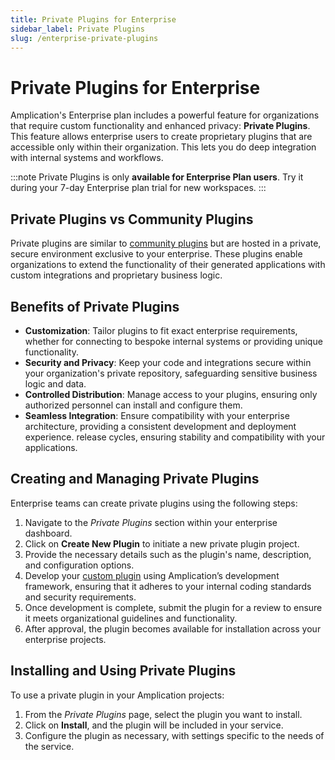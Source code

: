 ```yaml
---
title: Private Plugins for Enterprise
sidebar_label: Private Plugins
slug: /enterprise-private-plugins
---
```


# Private Plugins for Enterprise

Amplication's Enterprise plan includes a powerful feature for organizations that require custom functionality and enhanced privacy: **Private Plugins**.
This feature allows enterprise users to create proprietary plugins that are accessible only within their organization.
This lets you do deep integration with internal systems and workflows.

:::note
Private Plugins is only **available for Enterprise Plan users**.
Try it during your 7-day Enterprise plan trial for new workspaces.
:::

## Private Plugins vs Community Plugins

Private plugins are similar to [community plugins](/getting-started/plugins/) but are hosted in a private, secure environment exclusive to your enterprise. These plugins enable organizations to extend the functionality of their generated applications with custom integrations and proprietary business logic.

## Benefits of Private Plugins

- **Customization**: Tailor plugins to fit exact enterprise requirements, whether for connecting to bespoke internal systems or providing unique functionality.
- **Security and Privacy**: Keep your code and integrations secure within your organization's private repository, safeguarding sensitive business logic and data.
- **Controlled Distribution**: Manage access to your plugins, ensuring only authorized personnel can install and configure them.
- **Seamless Integration**: Ensure compatibility with your enterprise architecture, providing a consistent development and deployment experience.
release cycles, ensuring stability and compatibility with your applications.

## Creating and Managing Private Plugins

Enterprise teams can create private plugins using the following steps:

1. Navigate to the _Private Plugins_ section within your enterprise dashboard.
2. Click on **Create New Plugin** to initiate a new private plugin project.
3. Provide the necessary details such as the plugin's name, description, and configuration options.
4. Develop your [custom plugin](/plugins/how-to-create-plugin/) using Amplication’s development framework, ensuring that it adheres to your internal coding standards and security requirements.
5. Once development is complete, submit the plugin for a review to ensure it meets organizational guidelines and functionality.
6. After approval, the plugin becomes available for installation across your enterprise projects.

## Installing and Using Private Plugins

To use a private plugin in your Amplication projects:

1. From the _Private Plugins_ page, select the plugin you want to install.
2. Click on **Install**, and the plugin will be included in your service.
3. Configure the plugin as necessary, with settings specific to the needs of the service.
